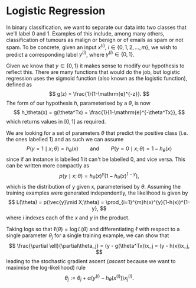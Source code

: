 # Logistic Regression

In binary classification, we want to separate our data into two classes that we'll label 0 and 1. Examples of this include, among many others, classification of tumours as malign or benign or of emails as spam or not spam. To be concrete, given an input $x^{(i)}$, $i\in\{0,1,2,\ldots,m\}$, we wish to predict a corresponding label $y^{(i)}$, where $y^{(i)}\in\{0,1\}$. 

Given we know that $y\in\{0,1\}$ it makes sense to modify our hypothesis to reflect this. There are many functions that would do the job, but logistic regression uses the sigmoid function (also known as the logistic function), defined as 
$$
g(z) = \frac{1}{1-\mathrm{e}^{-z}}.
$$
The form of our hypothesis $h$, parameterised by a $\theta$, is now 
$$
h_\theta(x) = g(\theta^Tx) = \frac{1}{1-\mathrm{e}^{-\theta^Tx}},
$$
which returns values in $[0,1]$ as required. 

We are looking for a set of parameters $\theta$ that predict the positive class (i.e. the ones labelled 1) and as such we can assume
$$
P(y=1\mid x;\theta) = h_\theta(x)\qquad\text{and}\qquad P(y=0\mid x;\theta) = 1 - h_\theta(x)
$$
since if an instance is labelled 1 it can't be labelled 0, and vice versa. This can be written more compactly as 
$$
p(y\mid x;\theta) = h_\theta(x)^y(1-h_\theta(x)^{1-y}),
$$
which is the distribution of y given x, parameterised by $\theta$. Assuming the training examples were generated independently, the likelihood is given by
$$
L(\theta) = p(\vec{y}\mid X;\theta) = \prod_{i=1}^{m}h(x)^{y}(1-h(x))^{1-y},
$$
where $i$ indexes each of the $x$ and $y$ in the product.

Taking logs so that $\ell (\theta) = \log L(\theta)$ and differentiating $\ell$ with respect to a single parameter $\theta_j$ for a single training example, we can show that
$$
\frac{\partial \ell}{\partial\theta_j} = (y - g(\theta^Tx))x_j = (y - h(x))x_j,
$$
leading to the stochastic gradient ascent (*ascent* because we want to maximise the log-likelihood) rule
$$
\theta_j := \theta_j + \alpha (y^{(i)} - h_\theta(x^{(i)}))x_j^{(i)}.
$$
